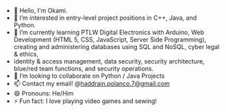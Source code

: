 - 👋 Hello, I'm Okami. 
- 👀 I’m interested in entry-level project positions in C++, Java, and Python. 
- 🌱 I’m currently learning PTLW Digital Electronics with Arduino, Web Development (HTML 5, CSS, JavaScript, Server Side Programming), creating and administering databases using SQL and NoSQL, cyber legal & ethics,
- identity & access management, data security, security architecture, blue/red team functions, and security operations.
- 💞️ I’m looking to collaborate on Python / Java Projects
- 📫 Contact my email! @haddrain.polanco.7@gmail.com
- 😄 Pronouns: He/Him
- ⚡ Fun fact: I love playing video games and sewing!

<!---
OKAMIHP/OKAMIHP is a ✨ special ✨ repository because its `README.md` (this file) appears on your GitHub profile.
You can click the Preview link to take a look at your changes.
--->
